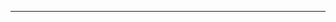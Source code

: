 <!--
CO_OP_TRANSLATOR_METADATA:
{
  "original_hash": "cffce88f960004dcc957455277e790f9",
  "translation_date": "2025-08-27T23:43:10+00:00",
  "source_file": "03-GettingStarted/05-stdio-server/README.md",
  "language_code": "bn"
}
-->


---

